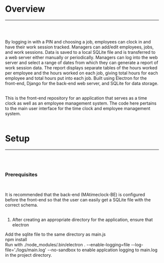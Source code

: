 <h1>Overview</h1>
<hr><br><br>

By logging in with a PIN and choosing a job, employees can clock in and have their work session tracked. Managers can add/edit employees, jobs, and work sessions. Data is saved to a local SQLite file and is transferred to a web server either manually or periodically. Managers can log into the web server and select a range of dates from which they can generate a report of work session data. The report displays separate tables of the hours worked per employee and the hours worked on each job, giving total hours for each employee and total hours put into each job. Built using Electron for the front-end, Django for the back-end web server, and SQLite for data storage.<br><br>

This is the front-end repository for an application that serves as a time clock as well as an employee management system. The code here pertains to the main user interface for the time clock and employee management system.<br><br>

<h1>Setup</h1>
<hr><br><br>

<h3>Prerequisites</h3><br>


It is recommended that the back-end (MAtimeclock-BE) is configured before the front-end so that the user can easily get a SQLite file with the correct schema.<br><br>

1) After creating an appropriate directory for the application, ensure that electron

Add the sqlite file to the same directory as main.js<br>
npm install<br>
Run with ./node_modules/.bin/electron . --enable-logging=file --log-file='./logs/main.log' --no-sandbox to enable applcation logging to main.log in the project directory.
